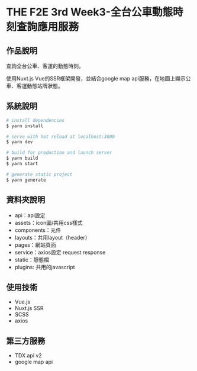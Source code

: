 # THE F2E 3rd Week3-全台公車動態時刻查詢應用服務

## 作品說明
查詢全台公車、客運的動態時刻。

使用Nuxt.js Vue的SSR框架開發，並結合google map api服務，在地圖上顯示公車、客運動態站牌狀態。

## 系統說明
```bash
# install dependencies
$ yarn install

# serve with hot reload at localhost:3000
$ yarn dev

# build for production and launch server
$ yarn build
$ yarn start

# generate static project
$ yarn generate
```

## 資料夾說明
* api：api設定
* assets：icon圖/共用css樣式
* components：元件
* layouts：共用layout（header）
* pages：網站頁面
* service：axios設定 request response
* static：靜態檔
* plugins: 共用的javascript


## 使用技術
* Vue.js
* Nuxt.js SSR
* SCSS
* axios


## 第三方服務
* TDX api v2
* google map api

